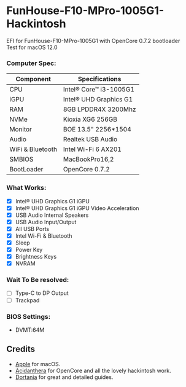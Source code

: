 # FunHouse-F10-MPro-1005G1-Hackintosh
EFI for FunHouse-F10-MPro-1005G1 with OpenCore 0.7.2 bootloader  
Test for macOS 12.0

### Computer Spec:

| Component        | Specifications                         |
| ---------------- | ---------------------------------------|
| CPU              | Intel® Core™ i3-1005G1                 |
| iGPU             | Intel® UHD Graphics G1                 |
| RAM              | 8GB LPDDR4X 3200Mhz                     |
| NVMe             | Kioxia XG6 256GB                       |
| Monitor          | BOE 13.5" 2256*1504                    |
| Audio            | Realtek USB Audio                      |
| WiFi & Bluetooth | Intel Wi-Fi 6 AX201                    |
| SMBIOS           | MacBookPro16,2                         |
| BootLoader       | OpenCore 0.7.2                         |

### What Works:

- [x] Intel® UHD Graphics G1 iGPU
- [x] Intel® UHD Graphics G1 iGPU Video Acceleration
- [x] USB Audio Internal Speakers
- [x] USB Audio Input/Output
- [x] All USB Ports
- [x] Intel Wi-Fi & Bluetooth
- [x] Sleep
- [x] Power Key
- [x] Brightness Keys
- [x] NVRAM

### Wait To Be resolved:

- [ ] Type-C to DP Output
- [ ] Trackpad

### BIOS Settings:

* DVMT:64M

## Credits

- [Apple](https://apple.com) for macOS.
- [Acidanthera](https://github.com/acidanthera) for OpenCore and all the lovely hackintosh work.
- [Dortania](https://github.com/dortania) for great and detailed guides.
